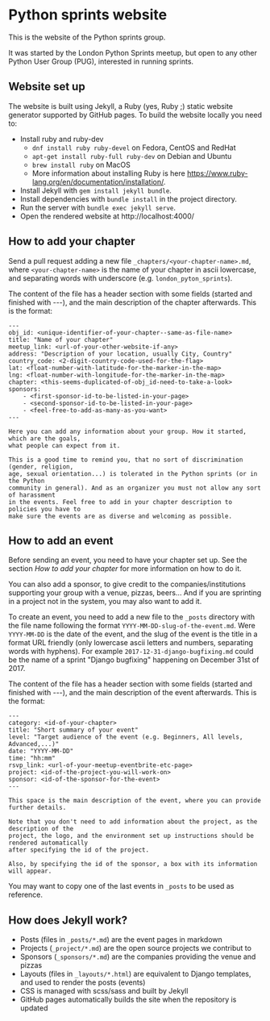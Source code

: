 Python sprints website
======================

This is the website of the Python sprints group.

It was started by the London Python Sprints meetup, but open to any other
Python User Group (PUG), interested in running sprints.

Website set up
--------------

The website is built using Jekyll, a Ruby (yes, Ruby ;) static website
generator supported by GitHub pages. To build the website locally you
need to:

- Install ruby and ruby-dev
    - `dnf install ruby ruby-devel` on Fedora, CentOS and RedHat
    - `apt-get install ruby-full ruby-dev` on Debian and Ubuntu
    - `brew install ruby` on MacOS
    - More information about installing Ruby is here
    <https://www.ruby-lang.org/en/documentation/installation/>.
- Install Jekyll with `gem install jekyll bundle`.
- Install dependencies with `bundle install` in the project directory.
- Run the server with `bundle exec jekyll serve`.
- Open the rendered website at http://localhost:4000/

How to add your chapter
-----------------------

Send a pull request adding a new file `_chapters/<your-chapter-name>.md`, where
`<your-chapter-name>` is the name of your chapter in ascii lowercase, and
separating words with underscore (e.g. `london_pyton_sprints`).

The content of the file has a header section with some fields (started and finished with
---), and the main description of the chapter afterwards. This is the format:

```
---
obj_id: <unique-identifier-of-your-chapter--same-as-file-name>
title: "Name of your chapter"
meetup_link: <url-of-your-other-website-if-any>
address: "Description of your location, usually City, Country"
country_code: <2-digit-country-code-used-for-the-flag>
lat: <float-number-with-latitude-for-the-marker-in-the-map>
lng: <float-number-with-longitude-for-the-marker-in-the-map>
chapter: <this-seems-duplicated-of-obj_id-need-to-take-a-look>
sponsors:
    - <first-sponsor-id-to-be-listed-in-your-page>
    - <second-sponsor-id-to-be-listed-in-your-page>
    - <feel-free-to-add-as-many-as-you-want>
---

Here you can add any information about your group. How it started, which are the goals,
what people can expect from it.

This is a good time to remind you, that no sort of discrimination (gender, religion,
age, sexual orientation...) is tolerated in the Python sprints (or in the Python
community in general). And as an organizer you must not allow any sort of harassment
in the events. Feel free to add in your chapter description to policies you have to
make sure the events are as diverse and welcoming as possible.
```

How to add an event
-------------------

Before sending an event, you need to have your chapter set up. See the section *How to
add your chapter* for more information on how to do it.

You can also add a sponsor, to give credit to the companies/institutions supporting your
group with a venue, pizzas, beers... And if you are sprinting in a project not in the
system, you may also want to add it.

To create an event, you need to add a new file to the `_posts` directory with the file
name following the format `YYYY-MM-DD-slug-of-the-event.md`. Were `YYYY-MM-DD` is the
date of the event, and the slug of the event is the title in a format URL friendly
(only lowercase ascii letters and numbers, separating words with hyphens). For example
`2017-12-31-django-bugfixing.md` could be the name of a sprint "Django bugfixing"
happening on December 31st of 2017.

The content of the file has a header section with some fields (started and finished with
---), and the main description of the event afterwards. This is the format:

```
---
category: <id-of-your-chapter>
title: "Short summary of your event"
level: "Target audience of the event (e.g. Beginners, All levels, Advanced,...)"
date: "YYYY-MM-DD"
time: "hh:mm"
rsvp_link: <url-of-your-meetup-eventbrite-etc-page>
project: <id-of-the-project-you-will-work-on>
sponsor: <id-of-the-sponsor-for-the-event>
---

This space is the main description of the event, where you can provide further details.

Note that you don't need to add information about the project, as the description of the
project, the logo, and the environment set up instructions should be rendered automatically
after specifying the id of the project.

Also, by specifying the id of the sponsor, a box with its information will appear.
```

You may want to copy one of the last events in `_posts` to be used as reference.

How does Jekyll work?
---------------------

- Posts (files in `_posts/*.md`) are the event pages in markdown
- Projects (`_project/*.md`) are the open source projects we contribut to
- Sponsors (`_sponsors/*.md`) are the companies providing the venue and pizzas
- Layouts (files in `_layouts/*.html`) are equivalent to Django templates,
  and used to render the posts (events)
- CSS is managed with scss/sass and built by Jekyll
- GitHub pages automatically builds the site when the repository is updated
